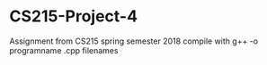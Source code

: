 # CS215-Project-4
Assignment from CS215 spring semester 2018
compile with g++ -o programname .cpp filenames
